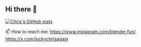 ## Hi there 👋

[![Chris's GitHub stats](https://github-readme-stats.vercel.app/api?username=luckychris)](https://github.com/luckychris/github-readme-stats)

📫 How to reach me:  https://www.instagram.com/blender.fun/
                    https://x.com/luckychrisagain

<!--
**luckychris/luckychris** is a ✨ _special_ ✨ repository because its `README.md` (this file) appears on your GitHub profile.

Here are some ideas to get you started:

- 🔭 I’m currently working on ...
- 🌱 I’m currently learning ...
- 👯 I’m looking to collaborate on ...
- 🤔 I’m looking for help with ...
- 💬 Ask me about ...
- 📫 How to reach me: https://www.instagram.com/blender.fun/
- 😄 Pronouns: ...
- ⚡ Fun fact: ...
-->
